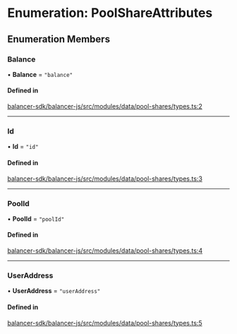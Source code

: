 # Enumeration: PoolShareAttributes

## Enumeration Members

### Balance

• **Balance** = ``"balance"``

#### Defined in

[balancer-sdk/balancer-js/src/modules/data/pool-shares/types.ts:2](https://github.com/balancer/balancer-sdk/blob/master/balancer-js/src/modules/data/pool-shares/types.ts#L2)

___

### Id

• **Id** = ``"id"``

#### Defined in

[balancer-sdk/balancer-js/src/modules/data/pool-shares/types.ts:3](https://github.com/balancer/balancer-sdk/blob/master/balancer-js/src/modules/data/pool-shares/types.ts#L3)

___

### PoolId

• **PoolId** = ``"poolId"``

#### Defined in

[balancer-sdk/balancer-js/src/modules/data/pool-shares/types.ts:4](https://github.com/balancer/balancer-sdk/blob/master/balancer-js/src/modules/data/pool-shares/types.ts#L4)

___

### UserAddress

• **UserAddress** = ``"userAddress"``

#### Defined in

[balancer-sdk/balancer-js/src/modules/data/pool-shares/types.ts:5](https://github.com/balancer/balancer-sdk/blob/master/balancer-js/src/modules/data/pool-shares/types.ts#L5)
